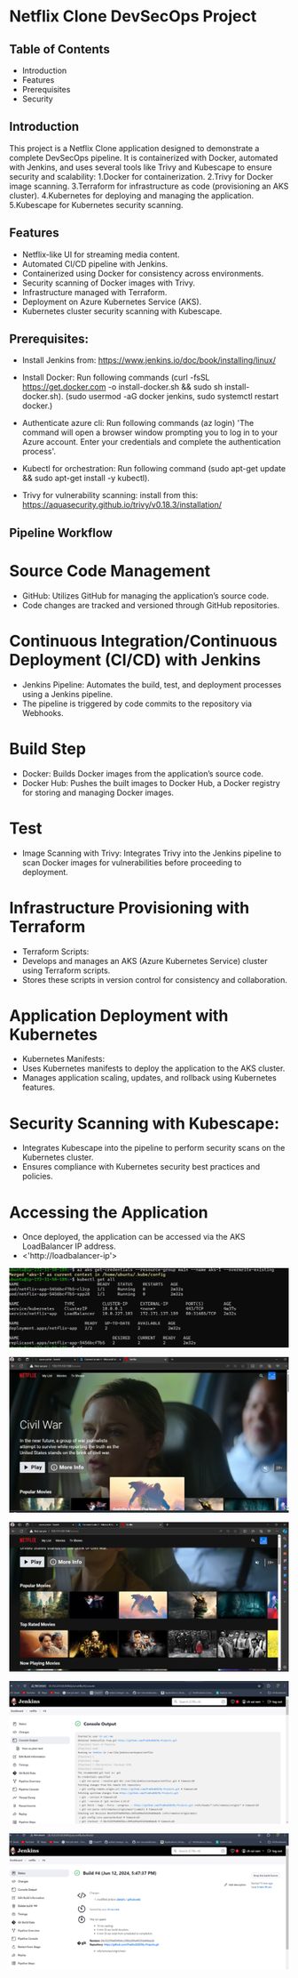 #  Netflix Clone DevSecOps Project

## Table of Contents

- Introduction
- Features
- Prerequisites
- Security



## Introduction

This project is a Netflix Clone application designed to demonstrate a complete DevSecOps pipeline. 
It is containerized with Docker, automated with Jenkins, and uses several tools like Trivy and Kubescape to ensure security and scalability:
 1.Docker for containerization.
 2.Trivy for Docker image scanning.
 3.Terraform for infrastructure as code (provisioning an AKS cluster).
 4.Kubernetes for deploying and managing the application.
 5.Kubescape for Kubernetes security scanning.

## Features

- Netflix-like UI for streaming media content.
- Automated CI/CD pipeline with Jenkins.
- Containerized using Docker for consistency across environments.
- Security scanning of Docker images with Trivy.
- Infrastructure managed with Terraform.
- Deployment on Azure Kubernetes Service (AKS).
- Kubernetes cluster security scanning with Kubescape.

## Prerequisites:

* Install Jenkins from:
  https://www.jenkins.io/doc/book/installing/linux/

* Install Docker: 
  Run following commands
   (curl -fsSL https://get.docker.com -o install-docker.sh && sudo sh install-docker.sh).
   (sudo usermod -aG docker jenkins, sudo systemctl restart docker.)
   
* Authenticate azure cli: 
  Run following commands
   (az login) 'The command will open a browser window prompting you to log in to your Azure account. Enter your credentials and complete the authentication process'.

* Kubectl for orchestration:
  Run following command 
   (sudo apt-get update && sudo apt-get install -y kubectl).

* Trivy for vulnerability scanning:
  install from this:
  https://aquasecurity.github.io/trivy/v0.18.3/installation/


## Pipeline Workflow

# Source Code Management
- GitHub: Utilizes GitHub for managing the application’s source code. 
- Code changes are tracked and versioned through GitHub repositories.

# Continuous Integration/Continuous Deployment (CI/CD) with Jenkins
- Jenkins Pipeline: Automates the build, test, and deployment processes using a Jenkins pipeline. 
- The pipeline is triggered by code commits to the repository via Webhooks.

# Build Step
- Docker: Builds Docker images from the application’s source code.
- Docker Hub: Pushes the built images to Docker Hub, a Docker registry for storing and managing Docker images.

# Test
- Image Scanning with Trivy:
 Integrates Trivy into the Jenkins pipeline to scan Docker images for vulnerabilities before proceeding to deployment.

# Infrastructure Provisioning with Terraform
- Terraform Scripts:
- Develops and manages an AKS (Azure Kubernetes Service) cluster using Terraform scripts.
- Stores these scripts in version control for consistency and collaboration.

# Application Deployment with Kubernetes
- Kubernetes Manifests:
- Uses Kubernetes manifests to deploy the application to the AKS cluster.
- Manages application scaling, updates, and rollback using Kubernetes features.

# Security Scanning with Kubescape:
- Integrates Kubescape into the pipeline to perform security scans on the Kubernetes cluster.
- Ensures compliance with Kubernetes security best practices and policies.

# Accessing the Application
- Once deployed, the application can be accessed via the AKS LoadBalancer IP address. 
- <'http://loadbalancer-ip'>










![Alt text](<Screenshot 2024-06-12 234138.png>)

![Alt text](<Screenshot 2024-06-12 232704-1.png>) 

![Alt text](<Screenshot 2024-06-12 232824-1.png>) 

![Alt text](<Screenshot 2024-06-12 232951-1.png>)

![Alt text](<Screenshot 2024-06-12 233322-1.png>)